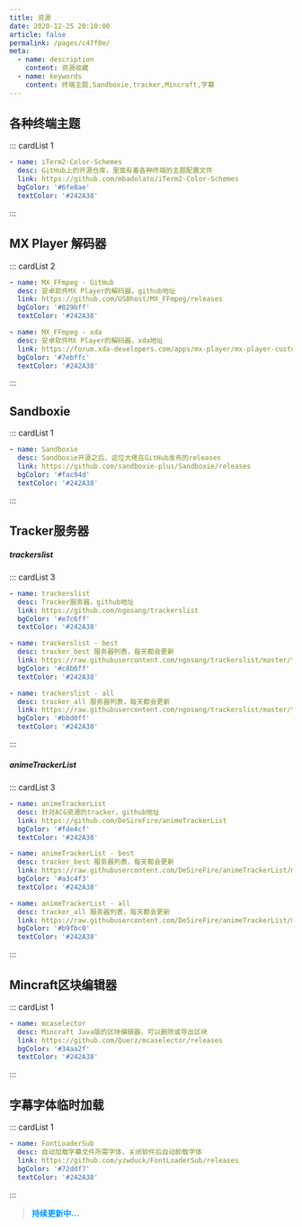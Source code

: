 ```yaml
---
title: 资源
date: 2020-12-25 20:10:00
article: false
permalink: /pages/c47f0e/
meta:
  - name: description
    content: 资源收藏
  - name: keywords
    content: 终端主题,Sandboxie,tracker,Mincraft,字幕
---
```


## 各种终端主题

::: cardList 1
```yaml
- name: iTerm2-Color-Schemes
  desc: GitHub上的开源仓库，里面有着各种终端的主题配置文件
  link: https://github.com/mbadolato/iTerm2-Color-Schemes
  bgColor: '#6fe8ae'
  textColor: '#242A38'
```
:::

## MX Player 解码器

::: cardList 2
```yaml
- name: MX_FFmpeg - GitHub
  desc: 安卓软件MX Player的解码器，github地址
  link: https://github.com/USBhost/MX_FFmpeg/releases
  bgColor: '#829bff'
  textColor: '#242A38'

- name: MX_FFmpeg - xda
  desc: 安卓软件MX Player的解码器，xda地址
  link: https://forum.xda-developers.com/apps/mx-player/mx-player-custom-codec-dts-support-t2156254
  bgColor: '#7ebffc'
  textColor: '#242A38'
```
:::

## Sandboxie

::: cardList 1
```yaml
- name: Sandboxie
  desc: Sandboxie开源之后，这位大佬在GitHub发布的releases
  link: https://github.com/sandboxie-plus/Sandboxie/releases
  bgColor: '#fac94d'
  textColor: '#242A38'
```
:::

## Tracker服务器

##### trackerslist

::: cardList 3
```yaml
- name: trackerslist
  desc: Tracker服务器，github地址
  link: https://github.com/ngosang/trackerslist
  bgColor: '#e7c6ff'
  textColor: '#242A38'

- name: trackerslist - best
  desc: tracker_best 服务器列表，每天都会更新
  link: https://raw.githubusercontent.com/ngosang/trackerslist/master/trackers_best.txt
  bgColor: '#c8b6ff'
  textColor: '#242A38'

- name: trackerslist - all
  desc: tracker_all 服务器列表，每天都会更新
  link: https://raw.githubusercontent.com/ngosang/trackerslist/master/trackers_all.txt
  bgColor: '#bbd0ff'
  textColor: '#242A38'
```
:::

##### animeTrackerList

::: cardList 3
```yaml
- name: animeTrackerList
  desc: 针对ACG资源的tracker，github地址
  link: https://github.com/DeSireFire/animeTrackerList
  bgColor: '#fde4cf'
  textColor: '#242A38'

- name: animeTrackerList - best
  desc: tracker_best 服务器列表，每天都会更新
  link: https://raw.githubusercontent.com/DeSireFire/animeTrackerList/master/AT_best.txt
  bgColor: '#a3c4f3'
  textColor: '#242A38'

- name: animeTrackerList - all
  desc: tracker_all 服务器列表，每天都会更新
  link: https://raw.githubusercontent.com/DeSireFire/animeTrackerList/master/AT_all.txt
  bgColor: '#b9fbc0'
  textColor: '#242A38'
```
:::

## Mincraft区块编辑器

::: cardList 1
```yaml
- name: mcaselector
  desc: Mincraft Java版的区块编辑器，可以删除或导出区块
  link: https://github.com/Querz/mcaselector/releases
  bgColor: '#34aa2f'
  textColor: '#242A38'
```
:::

## 字幕字体临时加载

::: cardList 1
```yaml
- name: FontLoaderSub
  desc: 自动加载字幕文件所需字体，关闭软件后自动卸载字体
  link: https://github.com/yzwduck/FontLoaderSub/releases
  bgColor: '#72ddf7'
  textColor: '#242A38'
```
:::

> <strong style="color:#0099ff">持续更新中...</strong>